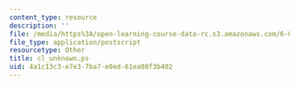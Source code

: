 ```yaml
---
content_type: resource
description: ''
file: /media/https%3A/open-learning-course-data-rc.s3.amazonaws.com/6-863j-natural-language-and-the-computer-representation-of-knowledge-spring-2003/4a1c13c3e7e37ba7e0ed61ea08f3b402_cl_unknown.ps
file_type: application/postscript
resourcetype: Other
title: cl_unknown.ps
uid: 4a1c13c3-e7e3-7ba7-e0ed-61ea08f3b402
---
```

